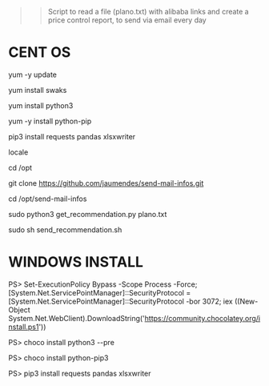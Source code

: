 >> Script to read a file (plano.txt) with alibaba links and create a price control report, to send via email every day

# CENT OS #

yum -y update

yum install swaks 

yum install python3

yum -y install python-pip


pip3 install requests pandas xlsxwriter

locale

cd /opt

git clone  https://github.com/jaumendes/send-mail-infos.git

cd /opt/send-mail-infos

sudo python3 get_recommendation.py plano.txt

sudo sh send_recommendation.sh


# WINDOWS INSTALL

PS> Set-ExecutionPolicy Bypass -Scope Process -Force; [System.Net.ServicePointManager]::SecurityProtocol = [System.Net.ServicePointManager]::SecurityProtocol -bor 3072; iex ((New-Object System.Net.WebClient).DownloadString('https://community.chocolatey.org/install.ps1'))

PS> choco install python3 --pre 

PS> choco install python-pip3

PS> pip3 install requests pandas xlsxwriter
